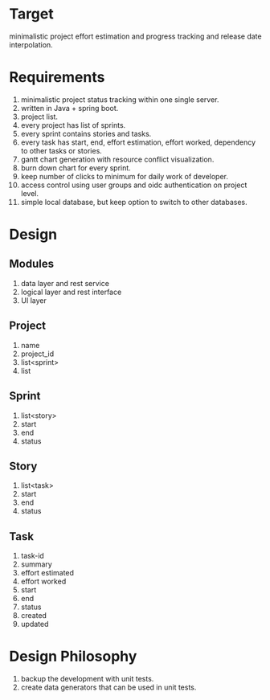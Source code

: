 # Target
minimalistic project effort estimation and progress tracking and release date interpolation.

# Requirements
1. minimalistic project status tracking within one single server.
2. written in Java + spring boot.
3. project list.
4. every project has list of sprints.
5. every sprint contains stories and tasks.
6. every task has start, end, effort estimation, effort worked, dependency to other tasks or stories.
7. gantt chart generation with resource conflict visualization.
8. burn down chart for every sprint.
9. keep number of clicks to minimum for daily work of developer.
10. access control using user groups and oidc authentication on project level.
11. simple local database, but keep option to switch to other databases.

# Design
## Modules
1. data layer and rest service
2. logical layer and rest interface
3. UI layer

## Project
1. name
2. project_id
3. list\<sprint\>
4. list <AccessGroup>

## Sprint
1. list\<story\>
1. start
2. end
3. status

## Story
1. list\<task\>
2. start
3. end
4. status

## Task
1. task-id
2. summary
3. effort estimated
4. effort worked
1. start
2. end
5. status
6. created
7. updated

# Design Philosophy
1. backup the development with unit tests.
2. create data generators that can be used in unit tests.
